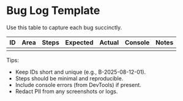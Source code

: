 # Bug Log Template

Use this table to capture each bug succinctly.

| ID | Area | Steps | Expected | Actual | Console | Notes |
|----|------|-------|----------|--------|---------|-------|
|    |      |       |          |        |         |       |

Tips:
- Keep IDs short and unique (e.g., B-2025-08-12-01).
- Steps should be minimal and reproducible.
- Include console errors (from DevTools) if present.
- Redact PII from any screenshots or logs.
